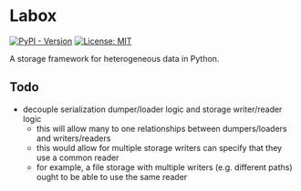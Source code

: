 # Labox

[![PyPI - Version](https://img.shields.io/pypi/v/labox.svg)](https://pypi.org/project/labox)
[![License: MIT](https://img.shields.io/badge/License-MIT-yellow.svg)](https://opensource.org/licenses/MIT)

A storage framework for heterogeneous data in Python.

## Todo

- decouple serialization dumper/loader logic and storage writer/reader logic
    - this will allow many to one relationships between dumpers/loaders and
        writers/readers
    - this would allow for multiple storage writers can specify that they use a common
        reader
    - for example, a file storage with multiple writers (e.g. different paths) ought
        to be able to use the same reader
